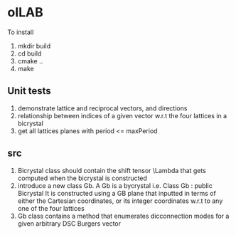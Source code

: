 # oILAB

To install

1) mkdir build
2) cd build
3) cmake ..
4) make


Unit tests
----------

1) demonstrate lattice and reciprocal vectors, and directions
2) relationship between indices of a given vector w.r.t the four lattices in a bicrystal
3) get all lattices planes with period <= maxPeriod


src
----
1) Bicrystal class should contain the shift tensor \Lambda that gets computed when the bicrystal is constructed
2) introduce a new class Gb. A Gb is a bycrystal i.e.
            Class Gb : public Bicrystal
   It is constructed using a GB plane that inputted in terms of either the Cartesian coordinates, or its integer coordinates w.r.t to any one of the four lattices
3) Gb class contains a method that enumerates dicconnection modes for a given arbitrary DSC Burgers vector
